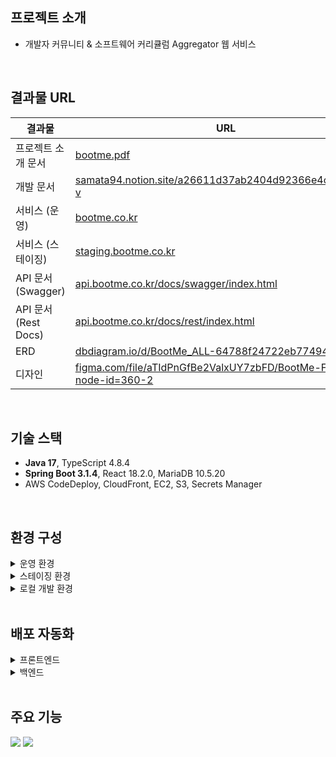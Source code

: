 ## 프로젝트 소개
- 개발자 커뮤니티 & 소프트웨어 커리큘럼 Aggregator 웹 서비스

<br>

## 결과물 URL
| 결과물                | URL                                                                                                                                              |
|--------------------|--------------------------------------------------------------------------------------------------------------------------------------------------|
| 프로젝트 소개 문서         | [bootme.pdf](https://github.com/Jinwook94/bootme/files/13464124/bootme.pdf)                                                                      |
| 개발 문서              | [samata94.notion.site/a26611d37ab2404d92366e4c5677efff?v](https://samata94.notion.site/a26611d37ab2404d92366e4c5677efff?v)                       |
| 서비스 (운영)           | [bootme.co.kr](https://bootme.co.kr)                                                                                                             |
| 서비스 (스테이징)         | [staging.bootme.co.kr](https://staging.bootme.co.kr)                                                                                             |
| API 문서 (Swagger)   | [api.bootme.co.kr/docs/swagger/index.html](https://api.bootme.co.kr/docs/swagger/index.html)                                                     |
| API 문서 (Rest Docs) | [api.bootme.co.kr/docs/rest/index.html](https://api.bootme.co.kr/docs/rest/index.html)                                                           |
| ERD                | [dbdiagram.io/d/BootMe_ALL-64788f24722eb77494373f88](https://dbdiagram.io/d/BootMe_ALL-64788f24722eb77494373f88)                                 |
| 디자인                | [figma.com/file/aTIdPnGfBe2ValxUY7zbFD/BootMe-Figma?node-id=360-2](https://www.figma.com/file/aTIdPnGfBe2ValxUY7zbFD/BootMe-Figma?node-id=360-2) |

<br>

## 기술 스택
- **Java 17**, TypeScript 4.8.4
- **Spring Boot 3.1.4**, React 18.2.0, MariaDB 10.5.20
- AWS CodeDeploy, CloudFront, EC2, S3, Secrets Manager

<br>

## 환경 구성

<details>
  <summary>운영 환경</summary>

  <img src="https://github.com/Jinwook94/bootme/assets/44575214/7f42da5d-0183-404e-91c2-80ec573a3d9f">
</details>

<details>
  <summary>스테이징 환경</summary>

  <img src="https://github.com/Jinwook94/bootme/assets/44575214/e2637b87-35f2-434a-8cfe-a7bbf54b9148">
</details>

<details>
  <summary>로컬 개발 환경</summary>

  <img src="https://github.com/Jinwook94/bootme/assets/44575214/35803ea7-f84e-4335-8111-15f6762de0ec">
</details>

<br>

## 배포 자동화
<details>
  <summary>프론트엔드</summary>

  <img src="https://github.com/Jinwook94/bootme/assets/44575214/61817685-222f-4bf8-a10d-9cffaf13d994">
</details>

<details>
  <summary>백엔드</summary>

  <img src="https://github.com/Jinwook94/bootme/assets/44575214/2569b04f-74e8-457a-815e-5d641afce6c1">
</details>

<br>

## 주요 기능
<img src="https://github.com/Jinwook94/bootme/assets/44575214/a7c8fad7-2db3-44fa-8f08-cf8c28b4bc80">
<img src="https://github.com/Jinwook94/bootme/assets/44575214/b4f85fed-a6f9-4ae2-9c9f-60486b8f4820">

<br>
